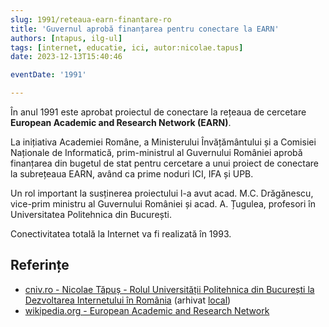 ```yaml
---
slug: 1991/reteaua-earn-finantare-ro
title: 'Guvernul aprobă finanțarea pentru conectare la EARN'
authors: [ntapus, ilg-ul]
tags: [internet, educatie, ici, autor:nicolae.tapus]
date: 2023-12-13T15:40:46

eventDate: '1991'

---
```


În anul 1991 este aprobat proiectul de conectare la rețeaua de cercetare
**European Academic and Research Network (EARN)**.

<!-- truncate -->

La inițiativa Academiei Române, a Ministerului Învățământului și a Comisiei Naționale de Informatică, prim-ministrul al Guvernului României aprobă finanțarea din bugetul de stat pentru cercetare a unui proiect de conectare la subrețeaua EARN, având ca prime noduri ICI, IFA și UPB.

Un rol important la susținerea proiectului l-a avut acad. M.C. Drăgănescu, vice-prim ministru al Guvernului României și acad. A. Țugulea, profesori în Universitatea Politehnica din București.

Conectivitatea totală la Internet va fi realizată în 1993.

## Referințe

- [cniv.ro - Nicolae Tăpuș - Rolul Universității Politehnica din București la Dezvoltarea Internetului în România](https://cniv.ro/documents/26/CNIV_Volum_Aniversar_2023_-_Versiune_Online_DPxioQg.pdf)  (arhivat [local](https://cronica-it.github.io/arhiva/))
- [wikipedia.org - European Academic and Research Network](https://en.wikipedia.org/wiki/European_Academic_and_Research_Network)
